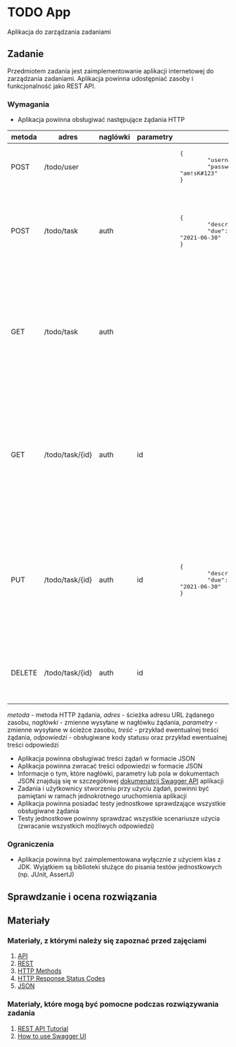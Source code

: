 # TODO App

Aplikacja do zarządzania zadaniami

## Zadanie

Przedmiotem zadania jest zaimplementowanie aplikacji internetowej do zarządzania zadaniami. Aplikacja powinna udostępniać zasoby i funkcjonalność jako REST API.

### Wymagania

* Aplikacja powinna obsługiwać następujące żądania HTTP

metoda | adres | naglówki | parametry | ciało | odpowiedzi
------ | ----- | -------- | --------- | ----- | ----------
POST | /todo/user | | | <pre>{<br/>&#9;"username": "janKowalski",<br/>&#9;"password": "am!sK#123"<br/>}</pre> | <ul> <li>201</li><li>400</li><li>409</li> </ul>
POST | /todo/task | auth | | <pre>{<br/>&#9;"description": "Kup mleko",<br/>&#9;"due": "2021-06-30"<br/>}</pre> | <ul><li>201<pre>{<br/>&#9;"id": "237e9877-e79b-12d4-a765-321741963000"<br/>}</li><li>400</li><li>401</li><ul>
GET | /todo/task | auth | | | <ul><li>200<pre>[<br/>&#9;{<br/>&#9;&#9;"id": "237e9877-e79b-12d4-a765-321741963000",<br/>&#9;&#9;"description": "Kup mleko",<br/>&#9;&#9;"due": "2021-06-30"<br/>&#9;}<br/>]</pre></li><li>400</li><li>401</li></ul>
GET | /todo/task/{id} | auth | id | | <ul><li>200<pre>{<br/>&#9;"id": "237e9877-e79b-12d4-a765-321741963000",<br/>&#9;"description": "Kup mleko",<br/>&#9;"due": "2021-06-30"<br/>}</pre></li><li>400</li><li>401</li><li>403</li><li>404</li></ul>
PUT | /todo/task/{id} | auth | id | <pre>{<br/>&#9;"description": "Kup mleko",<br/>&#9;"due": "2021-06-30"<br/>}</pre> | <ul><li>200<pre>{<br/>&#9;"id": "237e9877-e79b-12d4-a765-321741963000",<br/>&#9;"description": "Kup mleko",<br/>&#9;"due": "2021-06-30"<br/>}</pre></li><li>400</li><li>401</li><li>403</li><li>404</li></ul>
DELETE | /todo/task/{id} | auth | id |  | <ul><li>200</li><li>400</li><li>401</li><li>403</li><li>404</li></ul>

_metoda_ - metoda HTTP żądania, 
_adres_ - ścieżka adresu URL żądanego zasobu, 
_nagłówki_ - zmienne wysyłane w nagłówku żądania, 
_parametry_ - zmienne wysyłane w ścieżce zasobu, 
_treść_ - przykład ewentualnej treści żądania,
_odpowiedzi_ - obsługiwane kody statusu oraz przykład ewentualnej treści odpowiedzi

* Aplikacja powinna obsługiwać treści żądań w formacie JSON
* Aplikacja powinna zwracać treści odpowiedzi w formacie JSON
* Informacje o tym, które nagłówki, parametry lub pola w dokumentach JSON znajdują się w szczegółowej [dokumenatcji Swagger API](https://epam-online-courses.github.io/efs-task9-todo-app/) aplikacji
* Zadania i użytkownicy stworzeniu przy użyciu żądań, powinni być pamiętani w ramach jednokrotnego uruchomienia aplikacji
* Aplikacja powinna posiadać testy jednostkowe sprawdzające wszystkie obsługiwane żądania
* Testy jednostkowe powinny sprawdzać wszystkie scenariusze użycia (zwracanie wszystkich możliwych odpowiedzi)

### Ograniczenia

* Aplikacja powinna być zaimplementowana wyłącznie z użyciem klas z JDK. Wyjątkiem są biblioteki służące do pisania testów jednostkowych (np. JUnit, AssertJ)

## Sprawdzanie i ocena rozwiązania

## Materiały

### Materiały, z którymi należy się zapoznać przed zajęciami

1. [API](https://pl.wikipedia.org/wiki/Interfejs_programowania_aplikacji)
1. [REST](https://www.ics.uci.edu/~fielding/pubs/dissertation/rest_arch_style.htm)
1. [HTTP Methods](https://developer.mozilla.org/en-US/docs/Web/HTTP/Methods)
1. [HTTP Response Status Codes](https://developer.mozilla.org/en-US/docs/Web/HTTP/Status)
1. [JSON](http://www.json.org/json-pl.html)

### Materiały, które mogą być pomocne podczas rozwiązywania zadania

1. [REST API Tutorial](https://restfulapi.net/)
1. [How to use Swagger UI](https://idratherbewriting.com/learnapidoc/pubapis_swagger.html)
